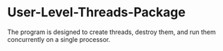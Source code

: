 # User-Level-Threads-Package
The program is designed to create threads, destroy them, and run them concurrently on a single processor.
